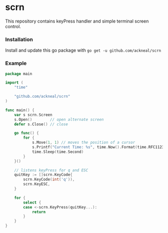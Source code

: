 # scrn

This repository contains keyPress handler and simple terminal screen control.

### Installation

Install and update this go package with `go get -u github.com/ackneal/scrn`

### Example

```go
package main

import (
	"time"

	"github.com/ackneal/scrn"
)

func main() {
	var s scrn.Screen
	s.Open()        // open alternate screen
	defer s.Close() // close

	go func() {
		for {
			s.Move(1, 1) // moves the position of a cursor
			s.Printf("Current Time: %s", time.Now().Format(time.RFC1123Z))
			time.Sleep(time.Second)
		}
	}()

	// listens keyPress for q and ESC
	quitKey := []scrn.KeyCode{
		scrn.KeyCode(int('q')),
		scrn.KeyESC,
	}

	for {
		select {
		case <-scrn.KeyPress(quitKey...):
			return
		}
	}
}
```
